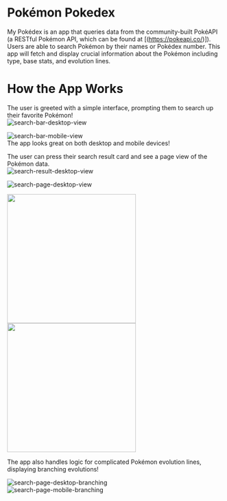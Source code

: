 # Pokémon Pokedex 
My Pokédex is an app that queries data from the community-built PokéAPI (a RESTful Pokémon API, which can be found at [(https://pokeapi.co/)]). Users are able to search Pokémon by their names or Pokédex number. This app will fetch and display crucial information about the Pokémon including type, base stats, and evolution lines.

# How the App Works 
The user is greeted with a simple interface, prompting them to search up their favorite Pokémon! <br/>
![search-bar-desktop-view](https://user-images.githubusercontent.com/57577392/235815640-cb788b05-e776-4c19-b721-43d4355ef091.PNG) <br/>

![search-bar-mobile-view](https://user-images.githubusercontent.com/57577392/235815642-d58adb3d-d370-4c7d-ada9-74dcc77583b5.PNG) <br/>
The app looks great on both desktop and mobile devices! <br/>

The user can press their search result card and see a page view of the Pokémon data. <br/>
![search-result-desktop-view](https://user-images.githubusercontent.com/57577392/235815724-79168d01-13c5-43d5-8636-4c87498f0db5.PNG) <br/>

![search-page-desktop-view](https://user-images.githubusercontent.com/57577392/235815731-bbec93b0-d7a7-44ae-8a5f-04e43c18d2bb.PNG) <br/>

<img src="https://user-images.githubusercontent.com/57577392/235815730-9136d82b-aa0b-4e5e-ae35-3994d6a7f97c.PNG" width="300"/>
<img src="https://user-images.githubusercontent.com/57577392/235815736-2ebbedf5-b2f5-460a-b712-04af84d68c7f.PNG" width="300"/>

The app also handles logic for complicated Pokémon evolution lines, displaying branching evolutions!

![search-page-desktop-branching](https://user-images.githubusercontent.com/57577392/235815794-a661147b-66f5-4eb5-8187-b8076a4d535c.PNG) <br/>
![search-page-mobile-branching](https://user-images.githubusercontent.com/57577392/235815797-ba9d77bc-d5d8-43a9-a109-72a07c64a3f0.PNG) <br/>
